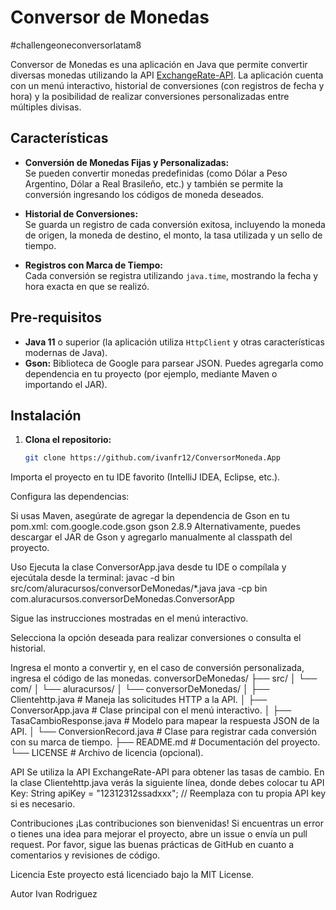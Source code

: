 # Conversor de Monedas
#challengeoneconversorlatam8

Conversor de Monedas es una aplicación en Java que permite convertir diversas monedas utilizando la API [ExchangeRate-API](https://www.exchangerate-api.com/).
La aplicación cuenta con un menú interactivo, historial de conversiones (con registros de fecha y hora) y la posibilidad de realizar conversiones personalizadas entre múltiples divisas.

## Características

- **Conversión de Monedas Fijas y Personalizadas:**  
  Se pueden convertir monedas predefinidas (como Dólar a Peso Argentino, Dólar a Real Brasileño, etc.) y también se permite la conversión ingresando los códigos de moneda deseados.

- **Historial de Conversiones:**  
  Se guarda un registro de cada conversión exitosa, incluyendo la moneda de origen, la moneda de destino, el monto, la tasa utilizada y un sello de tiempo.

- **Registros con Marca de Tiempo:**  
  Cada conversión se registra utilizando `java.time`, mostrando la fecha y hora exacta en que se realizó.

## Pre-requisitos

- **Java 11** o superior (la aplicación utiliza `HttpClient` y otras características modernas de Java).
- **Gson:** Biblioteca de Google para parsear JSON. Puedes agregarla como dependencia en tu proyecto (por ejemplo, mediante Maven o importando el JAR).

## Instalación

1. **Clona el repositorio:**
   ```bash
   git clone https://github.com/ivanfr12/ConversorMoneda.App
   
Importa el proyecto en tu IDE favorito (IntelliJ IDEA, Eclipse, etc.).

Configura las dependencias:

Si usas Maven, asegúrate de agregar la dependencia de Gson en tu pom.xml:
<dependency>
    <groupId>com.google.code.gson</groupId>
    <artifactId>gson</artifactId>
    <version>2.8.9</version>
</dependency>
Alternativamente, puedes descargar el JAR de Gson y agregarlo manualmente al classpath del proyecto.

Uso
Ejecuta la clase ConversorApp.java desde tu IDE o compílala y ejecútala desde la terminal:
javac -d bin src/com/aluracursos/conversorDeMonedas/*.java
java -cp bin com.aluracursos.conversorDeMonedas.ConversorApp

Sigue las instrucciones mostradas en el menú interactivo.

Selecciona la opción deseada para realizar conversiones o consulta el historial.

Ingresa el monto a convertir y, en el caso de conversión personalizada, ingresa el código de las monedas.
conversorDeMonedas/
├── src/
│   └── com/
│       └── aluracursos/
│           └── conversorDeMonedas/
│               ├── Clientehttp.java         # Maneja las solicitudes HTTP a la API.
│               ├── ConversorApp.java          # Clase principal con el menú interactivo.
│               ├── TasaCambioResponse.java    # Modelo para mapear la respuesta JSON de la API.
│               └── ConversionRecord.java      # Clase para registrar cada conversión con su marca de tiempo.
├── README.md                               # Documentación del proyecto.
└── LICENSE                                 # Archivo de licencia (opcional).

API
Se utiliza la API ExchangeRate-API para obtener las tasas de cambio. En la clase Clientehttp.java verás la siguiente línea, donde debes colocar tu API Key:
String apiKey = "12312312ssadxxx"; // Reemplaza con tu propia API key si es necesario.

Contribuciones
¡Las contribuciones son bienvenidas!
Si encuentras un error o tienes una idea para mejorar el proyecto, abre un issue o envía un pull request.
Por favor, sigue las buenas prácticas de GitHub en cuanto a comentarios y revisiones de código.

Licencia
Este proyecto está licenciado bajo la MIT License.

Autor
Ivan Rodriguez

